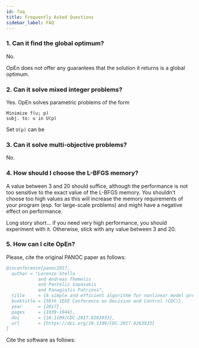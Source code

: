 ```yaml
---
id: faq
title: Frequently Asked Questions
sidebar_label: FAQ
---
```


### 1. Can it find the global optimum?
No. 

OpEn does not offer any guarantees that the solution it returns is a global optimum.

### 2. Can it solve mixed integer problems?
Yes. OpEn solves parametric problems of the form

```text
Minimize f(u; p)
subj. to: u in U(p)
```

Set `U(p)` can be 

### 3. Can it solve multi-objective problems?
No.

### 4. How should I choose the L-BFGS memory?
A value between 3 and 20 should suffice, although the performance is not too sensitive to the exact value of the L-BFGS memory. You shouldn't choose too high values as this will increase the memory requirements of your program (esp. for large-scale problems) and might have a negative effect on performance. 

Long story short... if you need very high performance, you should experiment with it. Otherwise, stick with any value between 3 and 20.

### 5. How can I cite OpEn?
Please, cite the original PANOC paper as follows:
```bibtex
@inconference{panoc2017,
  author = "Lorenzo Stella 
   			and Andreas Themelis 
   			and Pantelis Sopasakis 
   			and Panagiotis Patrinos",
  title     = {A simple and efficient algorithm for nonlinear model predictive control},
  booktitle = {56th IEEE Conference on Decision and Control (CDC)},
  year      = {2017},
  pages     = {1939-1944},
  doi       = {10.1109/CDC.2017.8263933},
  url       = {https://doi.org/10.1109/CDC.2017.8263933}
}
```
Cite the software as follows:


